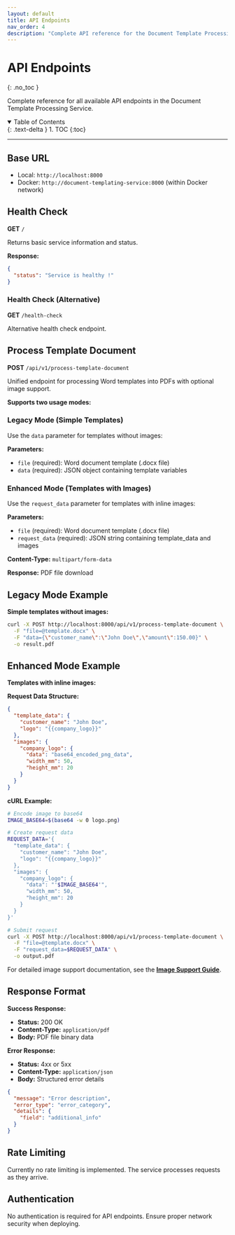 ```yaml
---
layout: default
title: API Endpoints
nav_order: 4
description: "Complete API reference for the Document Template Processing Service endpoints."
---
```


# API Endpoints
{: .no_toc }

Complete reference for all available API endpoints in the Document Template Processing Service.

<details open markdown="block">
  <summary>
    Table of Contents
  </summary>
  {: .text-delta }
1. TOC
{:toc}
</details>

---

## Base URL

- Local: `http://localhost:8000`
- Docker: `http://document-templating-service:8000` (within Docker network)

## Health Check

**GET** `/`

Returns basic service information and status.

**Response:**
```json
{
  "status": "Service is healthy !"
}
```

### Health Check (Alternative)

**GET** `/health-check`

Alternative health check endpoint.

## Process Template Document

**POST** `/api/v1/process-template-document`

Unified endpoint for processing Word templates into PDFs with optional image support.

**Supports two usage modes:**

### Legacy Mode (Simple Templates)
Use the `data` parameter for templates without images:

**Parameters:**
- `file` (required): Word document template (.docx file)
- `data` (required): JSON object containing template variables

### Enhanced Mode (Templates with Images) 
Use the `request_data` parameter for templates with inline images:

**Parameters:**
- `file` (required): Word document template (.docx file)
- `request_data` (required): JSON string containing template_data and images

**Content-Type:** `multipart/form-data`

**Response:** PDF file download

## Legacy Mode Example

**Simple templates without images:**
```bash
curl -X POST http://localhost:8000/api/v1/process-template-document \
  -F "file=@template.docx" \
  -F "data={\"customer_name\":\"John Doe\",\"amount\":150.00}" \
  -o result.pdf
```

## Enhanced Mode Example

**Templates with inline images:**

**Request Data Structure:**
```json
{
  "template_data": {
    "customer_name": "John Doe",
    "logo": "{{company_logo}}"
  },
  "images": {
    "company_logo": {
      "data": "base64_encoded_png_data",
      "width_mm": 50,
      "height_mm": 20
    }
  }
}
```

**cURL Example:**
```bash
# Encode image to base64
IMAGE_BASE64=$(base64 -w 0 logo.png)

# Create request data
REQUEST_DATA='{
  "template_data": {
    "customer_name": "John Doe",
    "logo": "{{company_logo}}"
  },
  "images": {
    "company_logo": {
      "data": "'$IMAGE_BASE64'",
      "width_mm": 50,
      "height_mm": 20
    }
  }
}'

# Submit request
curl -X POST http://localhost:8000/api/v1/process-template-document \
  -F "file=@template.docx" \
  -F "request_data=$REQUEST_DATA" \
  -o output.pdf
```

For detailed image support documentation, see the **[Image Support Guide](image-support.html)**.

## Response Format

**Success Response:**
- **Status:** 200 OK
- **Content-Type:** `application/pdf`
- **Body:** PDF file binary data

**Error Response:**
- **Status:** 4xx or 5xx
- **Content-Type:** `application/json`
- **Body:** Structured error details

```json
{
  "message": "Error description",
  "error_type": "error_category",
  "details": {
    "field": "additional_info"
  }
}
```

## Rate Limiting

Currently no rate limiting is implemented. The service processes requests as they arrive.

## Authentication

No authentication is required for API endpoints. Ensure proper network security when deploying.